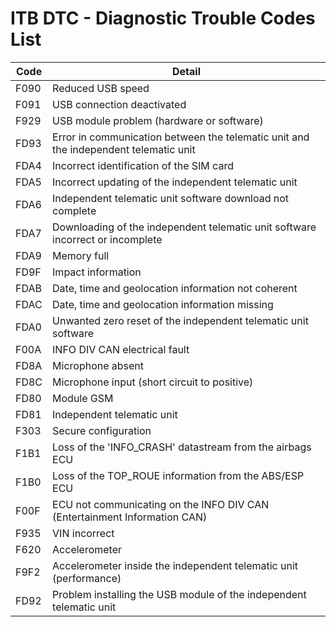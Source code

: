 # ITB DTC - Diagnostic Trouble Codes List

| Code | Detail |
| - | - |
| F090 | Reduced USB speed |
| F091 | USB connection deactivated |
| F929 | USB module problem (hardware or software) |
| FD93 | Error in communication between the telematic unit and the independent telematic unit |
| FDA4 | Incorrect identification of the SIM card |
| FDA5 | Incorrect updating of the independent telematic unit |
| FDA6 | Independent telematic unit software download not complete |
| FDA7 | Downloading of the independent telematic unit software incorrect or incomplete |
| FDA9 | Memory full |
| FD9F | Impact information |
| FDAB | Date, time and geolocation information not coherent |
| FDAC | Date, time and geolocation information missing |
| FDA0 | Unwanted zero reset of the independent telematic unit software |
| F00A | INFO DIV CAN electrical fault |
| FD8A | Microphone absent |
| FD8C | Microphone input (short circuit to positive) |
| FD80 | Module GSM |
| FD81 | Independent telematic unit |
| F303 | Secure configuration |
| F1B1 | Loss of the 'INFO_CRASH' datastream from the airbags ECU |
| F1B0 | Loss of the TOP_ROUE information from the ABS/ESP ECU |
| F00F | ECU not communicating on the INFO DIV CAN (Entertainment Information CAN) |
| F935 | VIN incorrect |
| F620 | Accelerometer |
| F9F2 | Accelerometer inside the independent telematic unit (performance) |
| FD92 | Problem installing the USB module of the independent telematic unit |
